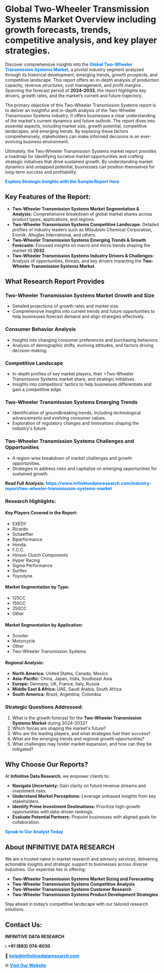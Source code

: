 <h1>Global Two-Wheeler Transmission Systems Market Overview including growth forecasts, trends, competitive analysis, and key player strategies.</h1>
<p>
Discover comprehensive insights into the 
<a href="https://www.infinitivedataresearch.com/industry-report/two-wheeler-transmission-systems-market" rel="dofollow" style="color: #007BFF; text-decoration: none;"><strong>Global Two-Wheeler Transmission Systems Market</strong></a>, a pivotal industry segment analyzed through its historical development, emerging trends, growth prospects, and competitive landscape. This report offers an in-depth analysis of production capacity, revenue structures, cost management, and profit margins. Spanning the forecast period of <strong>2024–2033</strong>, the report highlights key drivers, growth rates, and the market’s current and future trajectory.
</p>
<p>
The primary objective of this Two-Wheeler Transmission Systems report is to deliver an insightful and in-depth analysis of the Two-Wheeler Transmission Systems industry. It offers businesses a clear understanding of the market's current dynamics and future outlook. The report dives into essential aspects, including market size, growth potential, competitive landscapes, and emerging trends. By exploring these factors comprehensively, stakeholders can make informed decisions in an ever-evolving business environment.
</p>
<p>
Ultimately, the Two-Wheeler Transmission Systems market report provides a roadmap for identifying lucrative market opportunities and crafting strategic initiatives that drive sustained growth. By understanding market dynamics and untapped potential, businesses can position themselves for long-term success and profitability.
</p>
<p>
<a href="https://www.infinitivedataresearch.com/request-sample/reportId=110275" style="color: #007BFF; text-decoration: none;"><strong>Explore Strategic Insights with the Sample Report Here</strong></a>
</p>

<h2>Key Features of the Report:</h2>
<ul>
<li><strong>Two-Wheeler Transmission Systems Market Segmentation & Analysis:</strong> Comprehensive breakdown of global market shares across product types, applications, and regions.</li>
<li><strong>Two-Wheeler Transmission Systems Competitive Landscape:</strong> Detailed profiles of industry leaders such as Mitsubishi Chemical Corporation, Evonik, Altuglas International, and others.</li>
<li><strong>Two-Wheeler Transmission Systems Emerging Trends & Growth Forecasts:</strong> Focused insights on macro and micro trends shaping the market till <strong>2032</strong>.</li>
<li><strong>Two-Wheeler Transmission Systems Industry Drivers & Challenges:</strong> Analysis of opportunities, threats, and key drivers impacting the <strong>Two-Wheeler Transmission Systems Market</strong>.</li>
</ul>

<h2>What Research Report Provides</h2>
<h3>Two-Wheeler Transmission Systems Market Growth and Size</h3>
<ul>
<li>Detailed projections of growth rates and market size.</li>
<li>Comprehensive insights into current trends and future opportunities to help businesses forecast demand and align strategies effectively.</li>
</ul>

<h3>Consumer Behavior Analysis</h3>
<ul>
<li>Insights into changing consumer preferences and purchasing behaviors.</li>
<li>Analysis of demographic shifts, evolving attitudes, and factors driving decision-making.</li>
</ul>

<h3>Competitive Landscape</h3>
<ul>
<li>In-depth profiles of key market players, their >Two-Wheeler Transmission Systems market share, and strategic initiatives.</li>
<li>Insights into competitors' tactics to help businesses differentiate and gain a competitive edge.</li>
</ul>

<h3>Two-Wheeler Transmission Systems Emerging Trends</h3>
<ul>
<li>Identification of groundbreaking trends, including technological advancements and evolving consumer values.</li>
<li>Exploration of regulatory changes and innovations shaping the industry's future.</li>
</ul>

<h3>Two-Wheeler Transmission Systems Challenges and Opportunities</h3>
<ul>
<li>A region-wise breakdown of market challenges and growth opportunities.</li>
<li>Strategies to address risks and capitalize on emerging opportunities for sustained growth.</li>
</ul>
<p><strong>Read Full Analysis:</strong> <a href="https://www.infinitivedataresearch.com/industry-report/two-wheeler-transmission-systems-market" rel="dofollow" style="color: #007BFF; text-decoration: none;"><strong>https://www.infinitivedataresearch.com/industry-report/two-wheeler-transmission-systems-market</strong></a></p>
<h3>Research Highlights:</h3>
<h4>Key Players Covered in the Report:</h4>
<ul><li>EXEDY</li><li>Ricardo</li><li>Schaeffler</li><li>Biperformance</li><li>Honda</li><li>F.C.C.</li><li>Hinson Clutch Components</li><li>Hyper Racing</li><li>Sigma Performance</li><li>Surflex</li><li>Yoyodyne</li></ul>
<h4>Market Segmentation by Type:</h4>
<ul><li>125CC</li><li>150CC</li><li>250CC</li><li>Other</li></ul>
<h4>Market Segmentation by Application:</h4>
<ul><li>Scooter</li><li>Motorcycle</li><li>Other</li><li>Two-Wheeler Transmission Systems</li></ul>

<h4>Regional Analysis:</h4>
<ul>
<li><strong>North America:</strong> United States, Canada, Mexico</li>
<li><strong>Asia-Pacific:</strong> China, Japan, India, Southeast Asia</li>
<li><strong>Europe:</strong> Germany, UK, France, Italy, Russia</li>
<li><strong>Middle East & Africa:</strong> UAE, Saudi Arabia, South Africa</li>
<li><strong>South America:</strong> Brazil, Argentina, Colombia</li>
</ul>

<h3>Strategic Questions Addressed:</h3>
<ol>
<li>What is the growth forecast for the <strong>Two-Wheeler Transmission Systems Market</strong> during 2024–2032?</li>
<li>Which forces are shaping the market's future?</li>
<li>Who are the leading players, and what strategies fuel their success?</li>
<li>What are the emerging trends and regional growth opportunities?</li>
<li>What challenges may hinder market expansion, and how can they be mitigated?</li>
</ol>

<h2>Why Choose Our Reports?</h2>
<p>At <strong>Infinitive Data Research</strong>, we empower clients to:</p>
<ul>
<li><strong>Navigate Uncertainty:</strong> Gain clarity on future revenue streams and investment risks.</li>
<li><strong>Understand Market Perceptions:</strong> Leverage unbiased insights from key stakeholders.</li>
<li><strong>Identify Prime Investment Destinations:</strong> Prioritize high-growth opportunities with data-driven rankings.</li>
<li><strong>Evaluate Potential Partners:</strong> Pinpoint businesses with aligned goals for collaboration.</li>
</ul>
<p><a href="https://www.infinitivedataresearch.com/industry-report/two-wheeler-transmission-systems-market" rel="dofollow" style="color: #007BFF; text-decoration: none;"><strong>Speak to Our Analyst Today</strong></a></p>

<h2>About INFINITIVE DATA RESEARCH</h2>
<p>We are a trusted name in market research and advisory services, delivering actionable insights and strategic support to businesses across diverse industries. Our expertise lies in offering:</p>
<ul>
<li><strong>Two-Wheeler Transmission Systems Market Sizing and Forecasting</strong></li>
<li><strong>Two-Wheeler Transmission Systems Competitive Analysis</strong></li>
<li><strong>Two-Wheeler Transmission Systems Customer Research</strong></li>
<li><strong>Two-Wheeler Transmission Systems Product Development Strategies</strong></li>
</ul>
<p>Stay ahead in today’s competitive landscape with our tailored research solutions.</p>

<h2>Contact Us:</h2>
<p><strong>INFINITIVE DATA RESEARCH</strong></p>
<p>📞 <strong>+91 (883) 074-8030</strong></p>
<p>📧 <strong><a href="mailto:help@infinitivedataresearch.com" style="color: #007BFF;">help@infinitivedataresearch.com</a></strong></p>
<p>🌐 <strong><a href="https://www.infinitivedataresearch.com" rel="dofollow" style="color: #007BFF;">Visit Our Website</a></strong></p>